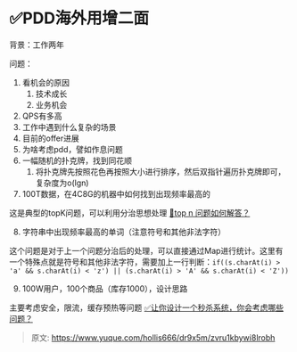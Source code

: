 # ✅PDD海外用增二面

背景：工作两年

问题：

1. 看机会的原因
   1. 技术成长
   2. 业务机会
2. QPS有多高
3. 工作中遇到什么复杂的场景
4. 目前的offer进展
5. 为啥考虑pdd，譬如作息问题
6. 一幅随机的扑克牌，找到同花顺
   1. 将扑克牌先按照花色再按照大小进行排序，然后双指针遍历扑克牌即可，复杂度为o(lgn)
7. 100T数据，在4C8G的机器中如何找到出现频率最高的

这是典型的topK问题，可以利用分治思想处理
[📝top n 问题如何解答？](https://www.yuque.com/hollis666/dr9x5m/ii2bae?view=doc_embed)

8. 字符串中出现频率最高的单词（注意符号和其他非法字符）

这个问题是对于上一个问题分治后的处理，可以直接通过Map进行统计。这里有一个特殊点就是符号和其他非法字符，需要加上一行判断：`if((s.charAt(i) > 'a' && s.charAt(i) < 'z') || (s.charAt(i) > 'A' && s.charAt(i) < 'Z'))`

9. 100W用户，100个商品（库存1000），设计思路

主要考虑安全，限流，缓存预热等问题
[✅让你设计一个秒杀系统，你会考虑哪些问题？](https://www.yuque.com/hollis666/dr9x5m/lghq5y?view=doc_embed)


> 原文: <https://www.yuque.com/hollis666/dr9x5m/zvru1kbywi8lrobh>